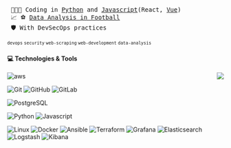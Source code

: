 <pre>
 👨🏽‍💻 Coding in <a href="https://github.com/everton-tenorio?tab=repositories&q=&type=public&language=python&sort=" target="_blank">Python</a> and <a href="https://github.com/everton-tenorio?tab=repositories&q=&type=public&language=javascript&sort=" target="_blank">Javascript</a>(React, <a href="https://github.com/everton-tenorio?tab=repositories&q=&type=public&language=Vue&sort=">Vue</a>)
 📈 ⚽ <a href="https://github.com/datagool" target="_blank">Data Analysis in Football</a>
 🛡️ With DevSecOps practices
</pre>

<sup>`devops` `security` `web-scraping` `web-development` `data-analysis`</sup>  
 
 #### 💻 Technologies & Tools
 <div> 
  <img align="right" src="https://github-readme-stats.vercel.app/api/top-langs/?username=everton-tenorio&layout=compact&title_color=007bff&text_color=ffffff&icon_color=red&bg_color=000000">
  
  ![aws](https://img.shields.io/badge/-AWS-black?style=flat-square&logo=amazon-aws) 
  
  ![Git](https://img.shields.io/badge/-Git-black?style=flat-square&logo=git)
  ![GitHub](https://img.shields.io/badge/-GitHub-181717?style=flat-square&logo=github)
  ![GitLab](https://img.shields.io/badge/-GitLab-FCA121?style=flat-square&logo=gitlab)  

  ![PostgreSQL](https://img.shields.io/badge/-PostgreSQL-black?style=flat-square&logo=postgresql) 
  
  ![Python](https://img.shields.io/badge/-Python-black?style=flat-square&logo=Python)
  ![Javascript](https://img.shields.io/badge/-Javascript-black?style=flat-square&logo=Javascript) 

  ![Linux](https://img.shields.io/badge/Linux-black?style=flat-square&logo=linux)
  ![Docker](https://img.shields.io/badge/Docker-black?style=flat-square&logo=docker)
  ![Ansible](https://img.shields.io/badge/Ansible-black?style=flat-square&logo=ansible)
  ![Terraform](https://img.shields.io/badge/Terraform-black?style=flat-square&logo=terraform)
  ![Grafana](https://img.shields.io/badge/Grafana-black?style=flat-square&logo=grafana)
  ![Elasticsearch](https://img.shields.io/badge/Elasticsearch-005571?style=flat-square&logo=elasticsearch)
  ![Logstash](https://img.shields.io/badge/Logstash-005571?style=flat-square&logo=logstash)
  ![Kibana](https://img.shields.io/badge/Kibana-005571?style=flat-square&logo=kibana) 

<!---   

<---### Hi there 👋

https://img.shields.io/badge/githubs-%23121011.svg?style=for-the-badge&logo=github&logoColor=white

Always seeking theoretical and practical knowledge regarding software development best practices, devops culture, cloud computing, automation and troubleshooting.
          
:earth_americas: Living in Maceió, Brazil      

### Skills ###
<img align="left" width="20px" alt="Linux" src="https://upload.wikimedia.org/wikipedia/commons/thumb/3/35/Tux.svg/1200px-Tux.svg.png" />
<img align="left" width="26px" alt="Docker" src="https://cdn4.iconfinder.com/data/icons/logos-and-brands/512/97_Docker_logo_logos-512.png" />
<img align="left" width="26px" alt="Python" src="https://raw.githubusercontent.com/github/explore/80688e429a7d4ef2fca1e82350fe8e3517d3494d/topics/python/python.png" />
<img align="left" width="45px" alt="Django" src="https://1000logos.net/wp-content/uploads/2020/08/Django-Logo.png" />
<img align="left" width="26px" alt="Flask" src="https://cdn.iconscout.com/icon/free/png-256/flask-51-285137.png" />
<img align="left" width="26px" alt="Vue" src="https://upload.wikimedia.org/wikipedia/commons/thumb/9/95/Vue.js_Logo_2.svg/1184px-Vue.js_Logo_2.svg.png" />
<img align="left" width="90px" alt="PostgreSQL" src="https://i.ibb.co/gZxdKd4/oie-l-UMazof-Mm7c-M.png" />

 
--->
